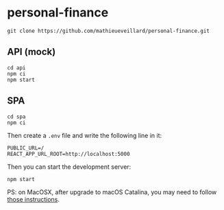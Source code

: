 # personal-finance

```
git clone https://github.com/mathieueveillard/personal-finance.git
```

## API (mock)

```
cd api
npm ci
npm start
```

## SPA

```
cd spa
npm ci
```

Then create a `.env` file and write the following line in it:

```
PUBLIC_URL=/
REACT_APP_URL_ROOT=http://localhost:5000
```

Then you can start the development server:

```
npm start
```

PS: on MacOSX, after upgrade to macOS Catalina, you may need to follow [those instructions](https://github.com/nodejs/node-gyp/blob/master/macOS_Catalina.md).
